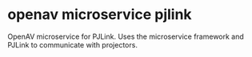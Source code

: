 # openav microservice pjlink

OpenAV microservice for PJLink.  Uses the microservice framework and PJLink to communicate with projectors.
